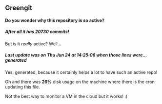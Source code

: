 ## Greengit

#### Do you wonder why this repository is so active?

##### After all it has 20730 commits!

But is it *really* active? Well...

##### Last update was on Thu Jun 24 at 14:25:06 when those lines were... generated

Yes, generated, because it certainly helps a lot to have such an active repo!

Oh and there was **26%** disk usage on the machine
where there is the cron updating this file.

Not the best way to monitor a VM in the cloud but it works! :)
